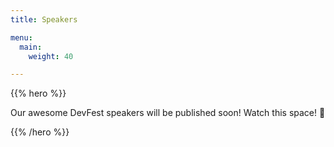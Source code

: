 ```yaml
---
title: Speakers

menu:
  main:
    weight: 40

---
```


{{% hero %}}

Our awesome DevFest speakers will be published soon! Watch this space! 👀

{{% /hero %}}


